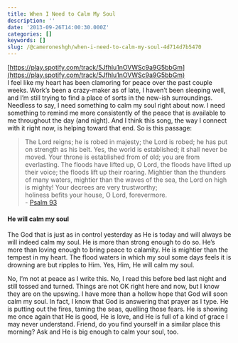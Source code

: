 ```yaml
---
title: When I Need to Calm My Soul
description: ''
date: '2013-09-26T14:00:30.000Z'
categories: []
keywords: []
slug: /@cameroneshgh/when-i-need-to-calm-my-soul-4d714d7b5470
---
```


[https://play.spotify.com/track/5Jfhlu1nOVWSc9a9G5bbGm](https://play.spotify.com/track/5Jfhlu1nOVWSc9a9G5bbGm)  
I feel like my heart has been clamoring for peace over the past couple weeks. Work’s been a crazy-maker as of late, I haven’t been sleeping well, and I’m still trying to find a place of sorts in the new-ish surroundings. Needless to say, I need something to calm my soul right about now. I need something to remind me more consistently of the peace that is available to me throughout the day (and night). And I think this song, the way I connect with it right now, is helping toward that end. So is this passage:

> The Lord reigns; he is robed in majesty; the Lord is robed; he has put on strength as his belt. Yes, the world is established; it shall never be moved. Your throne is established from of old; you are from everlasting. The floods have lifted up, O Lord, the floods have lifted up their voice; the floods lift up their roaring. Mightier than the thunders of many waters, mightier than the waves of the sea, the Lord on high is mighty! Your decrees are very trustworthy;  
> holiness befits your house, O Lord, forevermore.  
> \- [Psalm 93](http://www.biblegateway.com/passage/?search=psalm%2093&version=ESV)

#### He will calm my soul

The God that is just as in control yesterday as He is today and will always be will indeed calm my soul. He is more than strong enough to do so. He’s more than loving enough to bring peace to calamity. He is mightier than the tempest in my heart. The flood waters in which my soul some days feels it is drowning are but ripples to Him. Yes, Him, He will calm my soul.

No, I’m not at peace as I write this. No, I read this before bed last night and still tossed and turned. Things are not OK right here and now, but I know they are on the upswing. I have more than a hollow hope that God will soon calm my soul. In fact, I know that God is answering that prayer as I type. He is putting out the fires, taming the seas, quelling those fears. He is showing me once again that He is good, He is love, and He is full of a kind of grace I may never understand. Friend, do you find yourself in a similar place this morning? Ask and He is big enough to calm your soul, too.